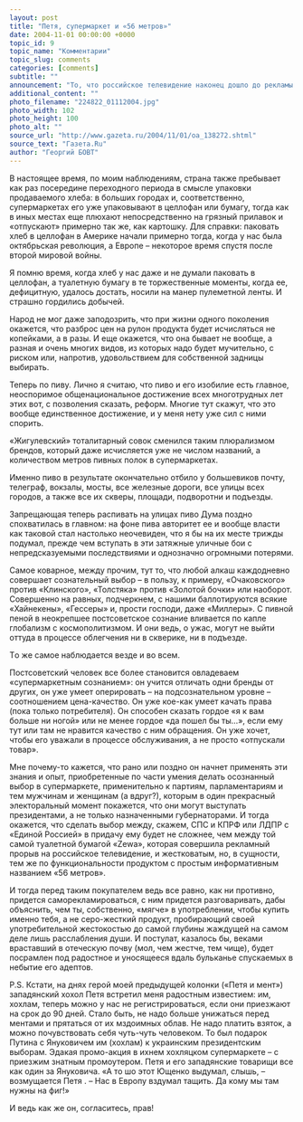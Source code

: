 ```yaml
---
layout: post
title: "Петя, супермаркет и «56 метров»"
date: 2004-11-01 00:00:00 +0000
topic_id: 9
topic_name: "Комментарии"
topic_slug: comments
categories: [comments]
subtitle: ""
announcement: "То, что российское телевидение наконец дошло до рекламы туалетной бумаги, есть событие по-своему даже исторического масштаба. Это, без сомнения, важная веха в развитии тутошней цивилизации. Причем заметим: это пропаганда конкретного бренда, а не реклама туалетной бумаги вообще и не пропаганда гигиенической идеи надобностью ею пользоваться при случае. Нет, разъяснений на сей счет народу уже не требуется. Это вселяет исторический оптимизм: значит, тот этап развития, когда такие разъяснения требовались, уже давно и, будем надеяться, надежно позади."
additional_content: ""
photo_filename: "224822_01112004.jpg"
photo_width: 102
photo_height: 100
photo_alt: ""
source_url: "http://www.gazeta.ru/2004/11/01/oa_138272.shtml"
source_text: "Газета.Ru"
author: "Георгий БОВТ"
---
```

В настоящее время, по моим наблюдениям, страна также пребывает как раз посередине переходного периода в смысле упаковки продаваемого хлеба: в больших городах и, соответственно, супермаркетах его уже упаковывают в целлофан или бумагу, тогда как в иных местах еще плюхают непосредственно на грязный прилавок и «отпускают» примерно так же, как картошку. Для справки: паковать хлеб в целлофан в Америке начали примерно тогда, когда у нас была октябрьская революция, а Европе – некоторое время спустя после второй мировой войны.

Я помню время, когда хлеб у нас даже и не думали паковать в целлофан, а туалетную бумагу в те торжественные моменты, когда ее, дефицитную, удалось достать, носили на манер пулеметной ленты. И страшно гордились добычей.

Народ не мог даже заподозрить, что при жизни одного поколения окажется, что разброс цен на рулон продукта будет исчисляться не копейками, а в разы. И еще окажется, что она бывает не вообще, а разная и очень многих видов, из которых надо будет мучительно, с риском или, напротив, удовольствием для собственной задницы выбирать.

Теперь по пиву. Лично я считаю, что пиво и его изобилие есть главное, неоспоримое общенациональное достижение всех многотрудных лет этих вот, с позволения сказать, реформ. Многие тут скажут, что это вообще единственное достижение, и у меня нету уже сил с ними спорить.

«Жигулевский» тоталитарный совок сменился таким плюрализмом брендов, который даже исчисляется уже не числом названий, а количеством метров пивных полок в супермаркетах.

Именно пиво в результате окончательно отбило у большевиков почту, телеграф, вокзалы, мосты, все железные дороги, все улицы всех городов, а также все их скверы, площади, подворотни и подъезды.

Запрещающая теперь распивать на улицах пиво Дума поздно спохватилась в главном: на фоне пива авторитет ее и вообще власти как таковой стал настолько неочевиден, что я бы на их месте трижды подумал, прежде чем вступать в эти затяжные уличные бои с непредсказуемыми последствиями и однозначно огромными потерями.

Самое коварное, между прочим, тут то, что любой алкаш каждодневно совершает сознательный выбор – в пользу, к примеру, «Очаковского» против «Клинского», «Толстяка» против «Золотой бочки» или наоборот. Совершенно на равных, подчеркнем, с нашими баллотируются всякие «Хайнeкены», «Гессеры» и, прости господи, даже «Миллеры». С пивной пеной в неокрепшее постсоветское сознание вливается по капле глобализм с космополитизмом. И они ведь, о ужас, могут не выйти оттуда в процессе облегчения ни в скверике, ни в подъезде.

Тo же самое наблюдается везде и во всем.

Постсоветский человек все более становится овладеваем «супермаркетным сознанием»: он учится отличать одни бренды от других, он уже умеет оперировать – на подсознательном уровне – соотношением цена-качество. Он уже кое-как умеет качать права (пока только потребителя). Он способен сказать гордое «я к вам больше ни ногой» или не менее гордое «да пошел бы ты...», если ему тут или там не нравится качество с ним обращения. Он уже хочет, чтобы его уважали в процессе обслуживания, а не просто «отпускали товар».

Мне почему-то кажется, что рано или поздно он начнет применять эти знания и опыт, приобретенные по части умения делать осознанный выбор в супермаркете, применительно к партиям, парламентариям и тем мужчинам и женщинам (а вдруг?), которым в один прекрасный электоральный момент покажется, что они могут выступать президентами, а не только назначенными губернаторами. И тогда окажется, что сделать выбор между, скажем, СПС и КПРФ или ЛДПР с «Единой Россией» в придачу ему будет не сложнее, чем между той самой туалетной бумагой «Zewa», которая совершила рекламный прорыв на российское телевидение, и жестковатым, но, в сущности, тем же по функциональности продуктом с простым информативным названием «56 метров».

И тогда перед таким покупателем ведь все равно, как ни противно, придется саморекламироваться, с ним придется разговаривать, дабы объяснить, чем ты, собственно, «мягче» в употреблении, чтобы купить именно тебя, а не серо-жесткий продукт, пробирающий своей употребительной жестокостью до самой глубины жаждущей на самом деле лишь расслабления души. И постулат, казалось бы, веками враставший в отеческую почву (мол, чем жестче, тем чище), будет посрамлен под радостное и уносящееся вдаль бульканье спускаемых в небытие его адептов.



P.S. Кстати, на днях герой моей предыдущей колонки («Петя и мент») западянский хохол Петя встретил меня радостным известием: им, хохлам, теперь можно у нас не регистрироваться, если они приезжают на срок до 90 дней. Стало быть, не надо больше унижаться перед ментами и прятаться от их мздоимных облав. Не надо платить взяток, а можно почувствовать себя чуть-чуть человеком. То был подарок Путина с Януковичем им (хохлам) к украинским президентским выборам. Эдакая промо-акция в ихнем хохляцком супермаркете – с приезжим знатным промоутером. Петя и его западянские товарищи все как один за Януковича. «А то шо этот Ющенко выдумал, слышь, – возмущается Петя . – Нас в Европу вздумал тащить. Да кому мы там нужны на фиг!»

И ведь как же он, согласитесь, прав!

